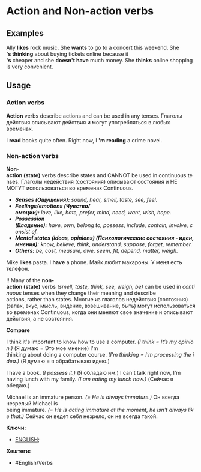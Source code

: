 
# Action and Non-action verbs

## Examples

Ally **likes** rock music. She **wants** to go to a concert this weekend. She **'s thinking** about buying tickets online because it **'s** cheaper and she **doesn't have** much money. She **thinks** online shopping is very convenient.

## Usage

### Action verbs

**Action** verbs describe actions and can be used in any tenses.
Глаголы действия описывают действия и могут употребляться в любых временах.

I **read** books quite often. Right now, I **'m reading** a crime novel.


### Non-action verbs

**Non-action (state)** verbs describe states and CANNOT be used in continuous tenses.
Глаголы недействия (состояния) описывают состояния и НЕ МОГУТ использоваться во временах Continuous.

- _**Senses (Ощущения):** sound, hear, smell, taste, see, feel._
- _**Feelings/emotions (Чувства/эмоции):** love, like, hate, prefer, mind, need, want, wish, hope._
- _**Possession (Владение):** have, own, belong to, possess, include, contain, involve, consist of._
- _**Mental states (ideas, opinions) (Психологические состояния - идеи, мнения):** know, believe, think, understand, suppose, forget, remember._
- _**Others:** be, cost, measure, owe, seem, fit, depend, matter, weigh._

Mike **likes** pasta. I **have** a phone.
Майк любит макароны. У меня есть телефон.

!! Many of the **non-action (state)** verbs _(smell, taste, think, see, weigh, be)_ can be used in _continuous_ tenses when they change their meaning and describe actions, rather than states.
Многие из глаголов недействия (состояния) (запах, вкус, мысль, видение, взвешивание, быть) могут использоваться во временах Continuous, когда они меняют свое значение и описывают действия, а не состояния.

**Compare**

I think it's important to know how to use a computer. _(I think = It’s my opinion.)_
(Я думаю = Это мое мнение)
I'm thinking about doing a computer course. _(I'm thinking = I'm processing the idea.)_
(Я думаю = я обрабатываю идею.)

I have a book. _(I possess it.)_
(Я обладаю им.)
I can't talk right now, I'm having lunch with my family. _(I am eating my lunch now.)_
(Сейчас я обедаю.)

Michael is an immature person. _(= He is always immature.)_
Он всегда незрелый
Michael is being immature. _(= He is acting immature at the moment, he isn't always like that.)_
Сейчас он ведет себя незрело, он не всегда такой.

**Ключи:**
- [ENGLISH](ENGLISH);

**Хештеги:**
- #English/Verbs